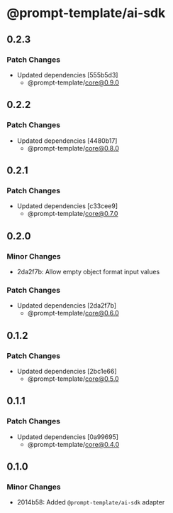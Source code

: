 # @prompt-template/ai-sdk

## 0.2.3

### Patch Changes

- Updated dependencies [555b5d3]
  - @prompt-template/core@0.9.0

## 0.2.2

### Patch Changes

- Updated dependencies [4480b17]
  - @prompt-template/core@0.8.0

## 0.2.1

### Patch Changes

- Updated dependencies [c33cee9]
  - @prompt-template/core@0.7.0

## 0.2.0

### Minor Changes

- 2da2f7b: Allow empty object format input values

### Patch Changes

- Updated dependencies [2da2f7b]
  - @prompt-template/core@0.6.0

## 0.1.2

### Patch Changes

- Updated dependencies [2bc1e66]
  - @prompt-template/core@0.5.0

## 0.1.1

### Patch Changes

- Updated dependencies [0a99695]
  - @prompt-template/core@0.4.0

## 0.1.0

### Minor Changes

- 2014b58: Added `@prompt-template/ai-sdk` adapter
